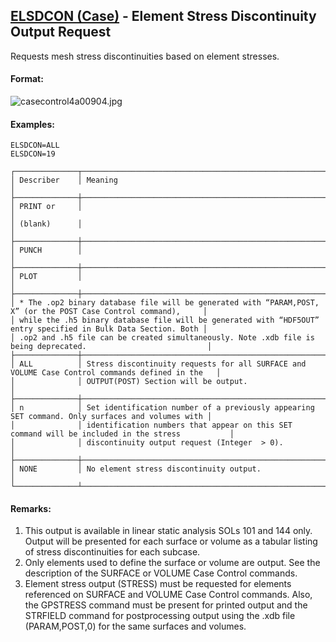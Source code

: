 ## [ELSDCON (Case)](https://nexus.hexagon.com/documentationcenter/bundle/MSC_Nastran_2022.4/page/Nastran_Combined_Book/qrg/casecontrol4a/TOC.ELSDCON.Case.xhtml) - Element Stress Discontinuity Output Request

Requests mesh stress discontinuities based on element stresses.

#### Format:

![casecontrol4a00904.jpg](https://help-be.hexagonmi.com/bundle/MSC_Nastran_2022.4/page/Nastran_Combined_Book/qrg/casecontrol4a/../../../assets/casecontrol4a00904.jpg?_LANG=enus)  

#### Examples:

```nastran
ELSDCON=ALL
ELSDCON=19
```

```text
┌──────────────┬─────────────────────────────────────────────────────────────────────────────────────────────────┐
│ Describer    │ Meaning                                                                                         │
├──────────────┼─────────────────────────────────────────────────────────────────────────────────────────────────┤
│ PRINT or     │                                                                                                 │
│ (blank)      │                                                                                                 │
├──────────────┼─────────────────────────────────────────────────────────────────────────────────────────────────┤
│ PUNCH        │                                                                                                 │
├──────────────┼─────────────────────────────────────────────────────────────────────────────────────────────────┤
│ PLOT         │                                                                                                 │
├──────────────┼─────────────────────────────────────────────────────────────────────────────────────────────────┤
│ * The .op2 binary database file will be generated with “PARAM,POST, X” (or the POST Case Control command),     │
│ while the .h5 binary database file will be generated with “HDF5OUT” entry specified in Bulk Data Section. Both │
│ .op2 and .h5 file can be created simultaneously. Note .xdb file is being deprecated.                           │
├──────────────┼─────────────────────────────────────────────────────────────────────────────────────────────────┤
│ ALL          │ Stress discontinuity requests for all SURFACE and VOLUME Case Control commands defined in the   │
│              │ OUTPUT(POST) Section will be output.                                                            │
├──────────────┼─────────────────────────────────────────────────────────────────────────────────────────────────┤
│ n            │ Set identification number of a previously appearing SET command. Only surfaces and volumes with │
│              │ identification numbers that appear on this SET command will be included in the stress           │
│              │ discontinuity output request (Integer  > 0).                                                    │
├──────────────┼─────────────────────────────────────────────────────────────────────────────────────────────────┤
│ NONE         │ No element stress discontinuity output.                                                         │
└──────────────┴─────────────────────────────────────────────────────────────────────────────────────────────────┘
```

#### Remarks:

1. This output is available in linear static analysis SOLs 101 and 144 only. Output will be presented for each surface or volume as a tabular listing of stress discontinuities for each subcase.
2. Only elements used to define the surface or volume are output. See the description of the SURFACE or VOLUME Case Control commands.
3. Element stress output (STRESS) must be requested for elements referenced on SURFACE and VOLUME Case Control commands. Also, the GPSTRESS command must be present for printed output and the STRFIELD command for postprocessing output using the .xdb file (PARAM,POST,0) for the same surfaces and volumes.
